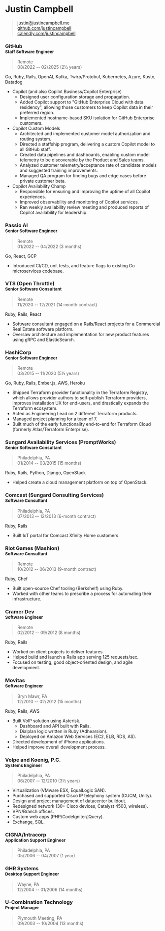 # Justin Campbell

> [justin@justincampbell.me](mailto:justin@justincampbell.me)  
> [github.com/justincampbell](https://github.com/justincampbell)  
> [calendly.com/justincampbell](https://calendly.com/justincampbell/meet)

### GitHub <br><small>Staff Software Engineer</small>

> Remote  
> 08/2022 -- 02/2025 (2½ years)

Go, Ruby, Rails, OpenAI, Kafka, Twirp/Protobuf, Kubernetes, Azure, Kusto, Datadog

* Copilot (and also Copilot Business/Copilot Enterprise)
    * Designed user configuration storage and propagation.
    * Added Copilot support to "GitHub Enterprise Cloud with data residency", allowing those customers to keep Copilot data in their preferred region.
    * Implemented hostname-based SKU isolation for GitHub Enterprise customers.
* Copilot Custom Models
    * Architected and implemented customer model authorization and routing system.
    * Directed a staffship program, delivering a custom Copilot model to all GitHub staff.
    * Created data pipelines and dashboards, enabling custom model telemetry to be discoverable by the Product and Sales teams.
    * Analyzed customer telemetry/acceptance rate of candidate models and suggested training improvements.
    * Managed QA program for finding bugs and edge cases before private customer beta.
* Copilot Availability Champ
    * Responsible for ensuring and improving the uptime of all Copilot experiences.
    * Improved observability and monitoring of Copilot services.
    * Ran weekly availability review meeting and produced reports of Copilot availability for leadership.

### Passio AI <br><small>Senior Software Engineer</small>

> Remote  
> 01/2022 -- 04/2022 (3 months)

Go, React, GCP

* Introduced CI/CD, unit tests, and feature flags to existing Go microservices codebase.

### VTS (Open Throttle) <br><small>Senior Software Consultant</small>

> Remote  
> 11/2020 -- 12/2021 (14-month contract)

Ruby, Rails, React

* Software consultant engaged on a Rails/React projects for a Commercial Real Estate software platform.
* Oversaw architecture and implementation for new product features using gRPC and ElasticSearch.

### HashiCorp <br><small>Senior Software Engineer</small>

> Remote  
> 03/2015 -- 11/2020 (5½ years)

Go, Ruby, Rails, Ember.js, AWS, Heroku

* Shipped Terraform provider functionality in the Terraform Registry, which allows provider authors to self-publish Terraform providers, improves installation UX for end-users, and drastically expands the Terraform ecosystem.
* Acted as Engineering Lead on 2 different Terraform products.
* Managed project planning for a team of 7.
* Built much of the early functionality end-to-end for Terraform Cloud (formerly Atlas/Terraform Enterprise).

### Sungard Availability Services (PromptWorks) <br><small>Senior Software Consultant</small>

> Philadelphia, PA  
> 01/2014 -- 03/2015 (15 months)

Ruby, Rails, Python, Django, OpenStack

* Helped create a cloud management platform on top of OpenStack.

### Comcast (Sungard Consulting Services) <br><small>Software Consultant</small>

> Philadelphia, PA  
> 07/2013 -- 12/2013 (6-month contract)

Ruby, Rails

* Built IoT portal for Comcast Xfinity Home customers.

### Riot Games (Mashion) <br><small>Software Consultant</small>

> Remote  
> 10/2012 -- 06/2013 (9-month contract)

Ruby, Chef

* Built open-source Chef tooling (Berkshelf) using Ruby.
* Worked with other teams to prescribe a process for automating their infrastructure.

### Cramer Dev <br><small>Software Engineer</small>

> Remote  
> 02/2012 -- 09/2012 (8 months)

Ruby, Rails

* Worked on client projects to deliver features.
* Helped build and launch a Rails app serving 125 requests/sec.
* Focused on testing, good object-oriented design, and agile development.

### Movitas <br><small>Software Engineer</small>

> Bryn Mawr, PA  
> 12/2010 -- 02/2012 (15 months)

Ruby, Rails, AWS

* Built VoIP solution using Asterisk.
    * Dashboard and API built with Rails.
    * Dialplan logic written in Ruby (Adhearsion).
    * Deployed on Amazon Web Services (EC2, ELB, RDS, AS).
* Directed development of iPhone applications.
* Helped improve overall development process.

### Volpe and Koenig, P.C. <br><small>Systems Engineer</small>

> Philadelphia, PA  
> 06/2007 -- 12/2010 (3½ years)

* Virtualization (VMware ESX, EqualLogic SAN).
* Purchased and supported Cisco IP telephony system (CUCM, Unity).
* Design and project management of datacenter buildout.
* Redesigned network (30+ Cisco devices, Catalyst 4500, wireless).
* VPN/Branch offices.
* Custom web apps (PHP/CodeIgniter/jQuery).
* Exchange, SQL.

### CIGNA/Intracorp <br><small>Application Support Engineer</small>

> Philadelphia, PA  
> 05/2006 -- 04/2007 (1 year)

### GHR Systems <br><small>Desktop Support Engineer</small>

> Wayne, PA  
> 12/2004 -- 01/2006 (14 months)

### U-Combination Technology <br><small>Project Manager</small>

> Plymouth Meeting, PA  
> 09/2003 -- 10/2004 (13 months)
